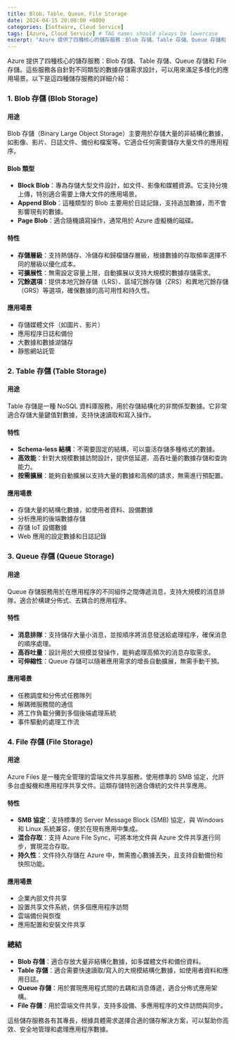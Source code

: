 ```yaml
---
title: Blob、Table、Queue、File Storage
date: 2024-04-15 20:00:00 +0800
categories: [Software, Cloud Service]
tags: [Azure, Cloud Service] # TAG names should always be lowercase
excerpt: "Azure 提供了四種核心的儲存服務：Blob 存儲、Table 存儲、Queue 存儲和 File 存儲。"
---
```


Azure 提供了四種核心的儲存服務：Blob 存儲、Table 存儲、Queue 存儲和 File 存儲。這些服務各自針對不同類型的數據存儲需求設計，可以用來滿足多樣化的應用場景。以下是這四種儲存服務的詳細介紹：

### **1. Blob 存儲 (Blob Storage)**

#### **用途**
Blob 存儲（Binary Large Object Storage）主要用於存儲大量的非結構化數據，如影像、影片、日誌文件、備份和檔案等。它適合任何需要儲存大量文件的應用程序。

#### **Blob 類型**
- **Block Blob**：專為存儲大型文件設計，如文件、影像和媒體資源。它支持分塊上傳，特別適合需要上傳大文件的應用場景。
- **Append Blob**：這種類型的 Blob 主要用於日誌記錄，支持追加數據，而不會影響現有的數據。
- **Page Blob**：適合隨機讀寫操作，通常用於 Azure 虛擬機的磁碟。

#### **特性**
- **存儲層級**：支持熱儲存、冷儲存和歸檔儲存層級，根據數據的存取頻率選擇不同的層級以優化成本。
- **可擴展性**：無需設定容量上限，自動擴展以支持大規模的數據存儲需求。
- **冗餘選項**：提供本地冗餘存儲（LRS）、區域冗餘存儲（ZRS）和異地冗餘存儲（GRS）等選項，確保數據的高可用性和持久性。

#### **應用場景**
- 存儲媒體文件（如圖片、影片）
- 應用程序日誌和備份
- 大數據和數據湖儲存
- 靜態網站託管

### **2. Table 存儲 (Table Storage)**

#### **用途**
Table 存儲是一種 NoSQL 資料庫服務，用於存儲結構化的非關係型數據。它非常適合存儲大量鍵值對數據，支持快速讀取和寫入操作。

#### **特性**
- **Schema-less 結構**：不需要固定的結構，可以靈活存儲多種格式的數據。
- **高效能**：針對大規模數據訪問設計，提供低延遲、高吞吐量的數據存儲和查詢能力。
- **按需擴展**：能夠自動擴展以支持大量的數據和高頻的請求，無需進行預配置。

#### **應用場景**
- 存儲大量的結構化數據，如使用者資料、設備數據
- 分析應用的後端數據存儲
- 存儲 IoT 設備數據
- Web 應用的設定數據和日誌記錄

### **3. Queue 存儲 (Queue Storage)**

#### **用途**
Queue 存儲服務用於在應用程序的不同組件之間傳遞消息，支持大規模的消息排隊，適合於構建分佈式、去耦合的應用程序。

#### **特性**
- **消息排隊**：支持儲存大量小消息，並按順序將消息發送給處理程序，確保消息的順序處理。
- **高吞吐量**：設計用於大規模並發操作，能夠處理高頻次的消息存取需求。
- **可伸縮性**：Queue 存儲可以隨著應用需求的增長自動擴展，無需手動干預。

#### **應用場景**
- 任務調度和分佈式任務隊列
- 解耦微服務間的通信
- 將工作負載分攤到多個後端處理系統
- 事件驅動的處理工作流

### **4. File 存儲 (File Storage)**

#### **用途**
Azure Files 是一種完全管理的雲端文件共享服務，使用標準的 SMB 協定，允許多台虛擬機和應用程序共享文件。這類存儲特別適合傳統的文件共享應用。

#### **特性**
- **SMB 協定**：支持標準的 Server Message Block (SMB) 協定，與 Windows 和 Linux 系統兼容，便於在現有應用中集成。
- **混合存取**：支持 Azure File Sync，可將本地文件與 Azure 文件共享進行同步，實現混合存取。
- **持久性**：文件持久存儲在 Azure 中，無需擔心數據丟失，且支持自動備份和快照功能。

#### **應用場景**
- 企業內部文件共享
- 設置共享文件系統，供多個應用程序訪問
- 雲端備份與恢復
- 應用配置和安裝文件共享

### **總結**

- **Blob 存儲**：適合存放大量非結構化數據，如多媒體文件和備份資料。
- **Table 存儲**：適合需要快速讀取/寫入的大規模結構化數據，如使用者資料和應用日誌。
- **Queue 存儲**：用於實現應用程式間的去耦和消息傳遞，適合分佈式應用架構。
- **File 存儲**：用於雲端文件共享，支持多設備、多應用程序的文件訪問與同步。

這些儲存服務各有其專長，根據具體需求選擇合適的儲存解決方案，可以幫助你高效、安全地管理和處理應用程序數據。
